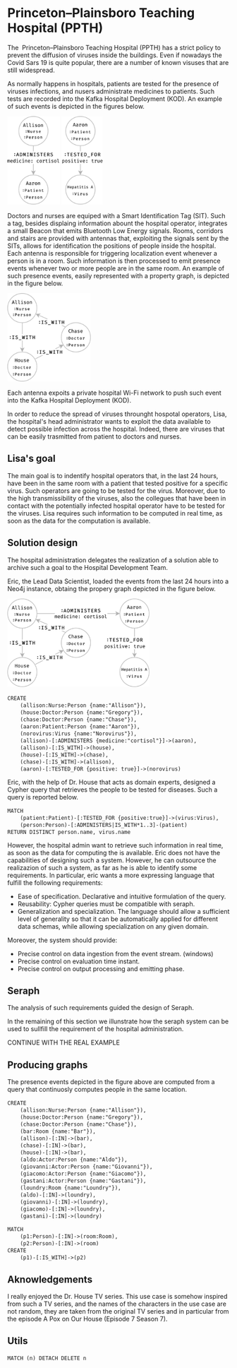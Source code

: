 # Princeton–Plainsboro Teaching Hospital (PPTH)

The  Princeton–Plainsboro Teaching Hospital (PPTH) has a strict policy to prevent the diffusion of viruses inside the buildings.
Even if nowadays the Covid Sars 19 is quite popular, there are a number of known visuses that are still widespread.

As normally happens in hospitals, patients are tested for the presence of viruses infections, and nusers administrate medicines to patients.
Such tests are recorded into the Kafka Hospital Deployment (KOD).
An example of such events is depicted in the figures below.

<img src="./images/administers.png" height="200"/>
<img src="./images/tested-for.png" height="200"/>

Doctors and nurses are equiped with a Smart Identification Tag (SIT).
Such a tag, besides displaing information abount the hospital operator, integrates a small Beacon that emits Bluetooth Low Energy signals.
Rooms, corridors and stairs are provided with antennas that, exploiting the signals sent by the SITs, allows for identification the positions of people inside the hospital.
Each antenna is responsible for triggering localization event whenever a person is in a room.
Such information is then processed to emit presence events whenever two or more people are in the same room.
An example of such presence events, easily represented with a property graph, is depicted in the figure below.

<img src="./images/is-with.png" height="200"/>

Each antenna expoits a private hospital Wi-Fi network to push such event into the Kafka Hospital Deployment (KOD).

In order to reduce the spread of viruses throunght hospotal operators, Lisa, the hospital's head administrator wants to exploit the data available to detect possible infection across the hospital.
Indeed, there are viruses that can be easily trasmitted from patient to doctors and nurses.

## Lisa's goal
The main goal is to indentify hospital operators that, in the last 24 hours, have been in the same room with a patient that tested positive for a specific virus.
Such operators are going to be tested for the virus.
Moreover, due to the high transmissibility of the viruses, also the collegues that have been in contact with the potentially infected hospital operator have to be tested for the viruses.
Lisa requires such information to be computed in real time, as soon as the data for the computation is available.

## Solution design

The hospital administration delegates the realization of a solution able to archive such a goal to the Hospital Development Team.

Eric, the Lead Data Scientist, loaded the events from the last 24 hours into a Neo4j instance, obtaing the propery graph depicted in the figure below.

<img src="./images/window-2.png" height="200"/>

```
CREATE 
    (allison:Nurse:Person {name:"Allison"}),
    (house:Doctor:Person {name:"Gregory"}),
    (chase:Doctor:Person {name:"Chase"}),
    (aaron:Patient:Person {name:"Aaron"}),
    (norovirus:Virus {name:"Norovirus"}),
    (allison)-[:ADMINISTERS {medicine:"cortisol"}]->(aaron),
    (allison)-[:IS_WITH]->(house),
    (house)-[:IS_WITH]->(chase),
    (chase)-[:IS_WITH]->(allison),
    (aaron)-[:TESTED_FOR {positive: true}]->(norovirus)
```

Eric, with the help of Dr. House that acts as domain experts, designed a Cypher query that retrieves the people to be tested for diseases.
Such a query is reported below.

```
MATCH
    (patient:Patient)-[:TESTED_FOR {positive:true}]->(virus:Virus),
    (person:Person)-[:ADMINISTERS|IS_WITH*1..3]-(patient)
RETURN DISTINCT person.name, virus.name
```

However, the hospital admin want to retrieve such information in real time, as soon as the data for computing the is available.
Eric does not have the capabilities of designing such a system.
However, he can outsource the realizazion of such a system, as far as he is able to identify some requirements.
In particular, eric wants a more expressing language that fulfill the following requirements:

- Ease of specification. Declarative and intuitive formulation of the query.
- Reusability: Cypher queries must be compatible with seraph. 
- Generalization and specialization. The language should allow a sufficient level of generality so that it can be automatically applied for different data schemas, while allowing specialization on any given domain.

Moreover, the system should provide:
- Precise control on data ingestion from the event stream. (windows)
- Precise control on evaluation time instant.
- Precise control on output processing and emitting phase.

## Seraph
The analysis of such requirements guided the design of Seraph.

In the remaining of this section we illunstrate how the seraph system can be used to sullfill the requirement of the hospital administration.

CONTINUE WITH THE REAL EXAMPLE

## Producing graphs
The presence events depicted in the figure above are computed from a query that continuosly computes people in the same location.

```
CREATE 
    (allison:Nurse:Person {name:"Allison"}),
    (house:Doctor:Person {name:"Gregory"}),
    (chase:Doctor:Person {name:"Chase"}),
    (bar:Room {name:"Bar"}),
    (allison)-[:IN]->(bar),
    (chase)-[:IN]->(bar),
    (house)-[:IN]->(bar),
    (aldo:Actor:Person {name:"Aldo"}),
    (giovanni:Actor:Person {name:"Giovanni"}),
    (giacomo:Actor:Person {name:"Giacomo"}),
    (gastani:Actor:Person {name:"Gastani"}),
    (loundry:Room {name:"Loundry"}),
    (aldo)-[:IN]->(loundry),
    (giovanni)-[:IN]->(loundry),
    (giacomo)-[:IN]->(loundry),
    (gastani)-[:IN]->(loundry)
```

```
MATCH
    (p1:Person)-[:IN]->(room:Room),
    (p2:Person)-[:IN]->(room)
CREATE 
    (p1)-[:IS_WITH]->(p2)
```

## Aknowledgements
I really enjoyed the Dr. House TV series.
This use case is somehow inspired from such a TV series, and the names of the
characters in the use case are not random, they are taken from the original
TV series and in particular from the episode A Pox on Our House (Episode 7 
Season 7).


## Utils
```
MATCH (n) DETACH DELETE n
```

